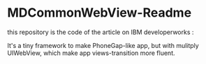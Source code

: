 MDCommonWebView-Readme
===============================

this repository is the code of the article on IBM developerworks :<link>

It's a tiny framework to make PhoneGap-like app, but with mulitply UIWebView, which make app views-transition more fluent.

